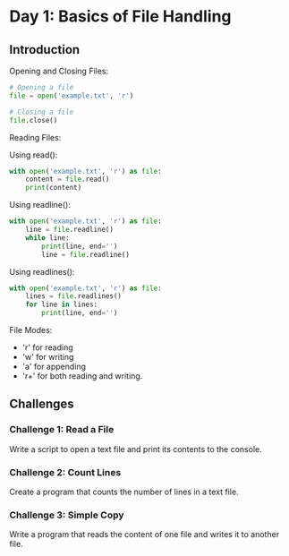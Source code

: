 # Day 1: Basics of File Handling
## Introduction

Opening and Closing Files:
```Python
# Opening a file
file = open('example.txt', 'r')

# Closing a file
file.close()
```

Reading Files:

Using read():
```Python 
with open('example.txt', 'r') as file:
    content = file.read()
    print(content)
```
Using readline():
```Python
with open('example.txt', 'r') as file:
    line = file.readline()
    while line:
        print(line, end='')
        line = file.readline()
```

Using readlines():
```Python
with open('example.txt', 'r') as file:
    lines = file.readlines()
    for line in lines:
        print(line, end='')
```
File Modes:

* 'r' for reading
* 'w' for writing
* 'a' for appending
* 'r+' for both reading and writing.


## Challenges
### Challenge 1: Read a File
Write a script to open a text file and print its contents to the console.
### Challenge 2: Count Lines
Create a program that counts the number of lines in a text file.
### Challenge 3: Simple Copy
Write a program that reads the content of one file and writes it to another file.
